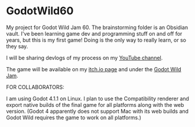 # GodotWild60
My project for Godot Wild Jam 60. The brainstorming folder is an Obsidian vault. I've been learning game dev and programming stuff on and off for years, but this is my first game! Doing is the only way to really learn, or so they say.

I will be sharing devlogs of my process on my [YouTube channel](https://www.youtube.com/channel/UCkmUS6Mn76aGRC-NcJzFr-Q).

The game will be available on my [itch.io page](https://wreckingballgames.itch.io/) and under the [Godot Wild Jam](https://itch.io/jam/godot-wild-jam-60).

FOR COLLABORATORS:

I am using Godot 4.1.1 on Linux. I plan to use the Compatibility renderer and export native builds of the final game for all platforms along with the web version. (Godot 4 apparently does not support Mac with its web builds and Godot Wild requires the game to work on all platforms.)
